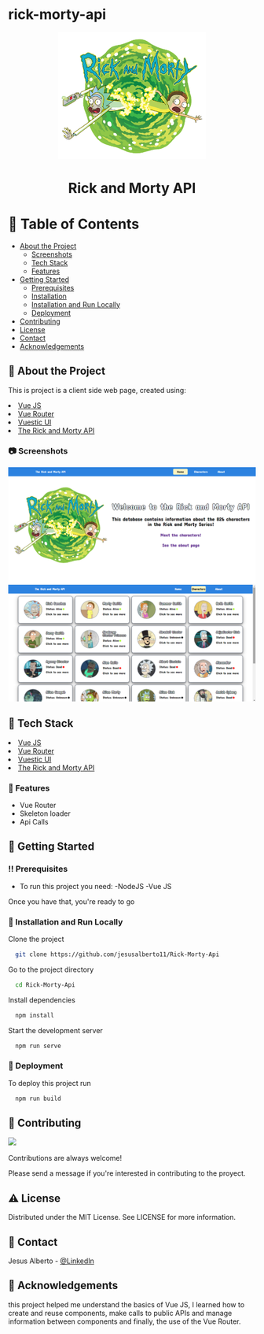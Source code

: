 # rick-morty-api

<div align="center">
  <img src="src/assets/rick_morty_logo.png" alt="logo" width="300" height="auto" />
  <h1>Rick and Morty API</h1>
</div>

<!-- Table of Contents -->
# :notebook_with_decorative_cover: Table of Contents

- [About the Project](#star2-about-the-project)
  * [Screenshots](#camera-screenshots)
  * [Tech Stack](#space_invader-tech-stack)
  * [Features](#dart-features)
- [Getting Started](#toolbox-getting-started)
  * [Prerequisites](#bangbang-prerequisites)
  * [Installation](#gear-installation)
  * [Installation and Run Locally](#running-installation-and-run-locally)
  * [Deployment](#triangular_flag_on_post-deployment)
- [Contributing](#wave-contributing)
- [License](#warning-license)
- [Contact](#handshake-contact)
- [Acknowledgements](#gem-acknowledgements)


<!-- About the Project -->
## :star2: About the Project

This is project is a client side web page, created using:

<li><a href="https://es.vuejs.org/">Vue JS</a></li>
<li><a href="https://router.vuejs.org/">Vue Router</a></li>
<li><a href="https://vuestic.dev/">Vuestic UI</a></li>
<li><a href="https://rickandmortyapi.com/">The Rick and Morty API</a></li>

<!-- Screenshots -->
### :camera: Screenshots

<div align="center"> 
  <img src="https://github.com/jesusalberto11/Rick-Morty-Api/blob/main/src/assets/api_1.png" alt="Api_Image_1" />
</div>

<div align="center"> 
  <img src="https://github.com/jesusalberto11/Rick-Morty-Api/blob/main/src/assets/api_2.png" alt="Api_Image_2" />
</div>

<!-- TechStack -->
## :space_invader: Tech Stack

<li><a href="https://es.vuejs.org/">Vue JS</a></li>
<li><a href="https://router.vuejs.org/">Vue Router</a></li>
<li><a href="https://vuestic.dev/">Vuestic UI</a></li>
<li><a href="https://rickandmortyapi.com/">The Rick and Morty API</a></li>

<!-- Features -->
### :dart: Features

- Vue Router
- Skeleton loader
- Api Calls

<!-- Getting Started -->
## 	:toolbox: Getting Started

<!-- Prerequisites -->
### :bangbang: Prerequisites

- To run this project you need:
  -NodeJS
  -Vue JS

Once you have that, you're ready to go

<!-- Installation and Run Locally -->
### :running: Installation and Run Locally

Clone the project

```bash
  git clone https://github.com/jesusalberto11/Rick-Morty-Api
```

Go to the project directory

```bash
  cd Rick-Morty-Api
```

Install dependencies

```bash
  npm install
```

Start the development server

```bash
  npm run serve
```

<!-- Deployment -->
### :triangular_flag_on_post: Deployment

To deploy this project run

```bash
  npm run build
```

<!-- Contributing -->
## :wave: Contributing

<a href="https://github.com/Louis3797/awesome-readme-template/graphs/contributors">
  <img src="https://contrib.rocks/image?repo=Louis3797/awesome-readme-template" />
</a>


Contributions are always welcome!

Please send a message if you're interested in contributing to the proyect.

<!-- License -->
## :warning: License

Distributed under the MIT License. See LICENSE for more information.


<!-- Contact -->
## :handshake: Contact

Jesus Alberto - [@LinkedIn](https://www.linkedin.com/in/jesus-alberto-morales-rico-7092a9227/)

<!-- Acknowledgments -->
## :gem: Acknowledgements

this project helped me understand the basics of Vue JS, I learned how to create and reuse components, make calls to public APIs and manage information between components and finally, the use of the Vue Router.